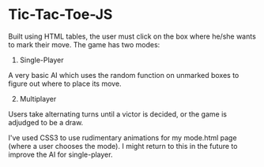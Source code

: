 Tic-Tac-Toe-JS
==============



Built using HTML tables, the user must click on the box where he/she wants to mark their move.
The game has two modes:

1) Single-Player

A very basic AI which uses the random function on unmarked boxes to figure out where to place its move.

2) Multiplayer

Users take alternating turns until a victor is decided, or the game is adjudged to be a draw.

I've used CSS3 to use rudimentary animations for my mode.html page (where a user chooses the mode). I might return to this in the future to improve the AI for single-player.
